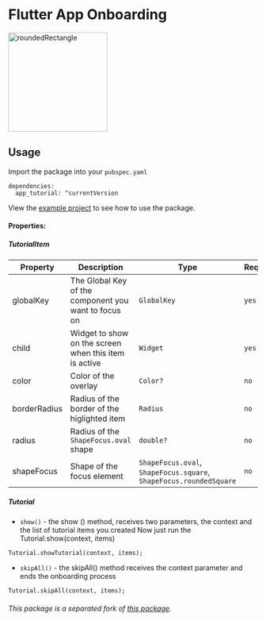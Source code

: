 # Flutter App Onboarding

<img src="https://raw.githubusercontent.com/aikenahac/tutorial/master/assets/tutorial_demo.gif" alt="roundedRectangle" width="200"/>

## Usage

Import the package into your `pubspec.yaml`

```
dependencies:
  app_tutorial: ^currentVersion
```

View the [example project](https://github.com/aikenahac/app_tutorial/tree/master/example) to see how to use the package.

#### Properties:

##### TutorialItem

| Property | Description | Type | Required | Default value |
| -------- | ----------- | ---- | -------- | ------------- |
| globalKey | The Global Key of the component you want to focus on | `GlobalKey` | `yes` | / |
| child | Widget to show on the screen when this item is active | `Widget` | `yes`| / |
| color | Color of the overlay | `Color?` | `no` | `Color.fromRGBO(0, 0, 0, 0.6)` |
| borderRadius | Radius of the border of the higlighted item | `Radius` | `no` | `Radius.circular(10.0)` |
| radius | Radius of the `ShapeFocus.oval` shape | `double?` | `no` | `null` |
| shapeFocus | Shape of the focus element | `ShapeFocus.oval`, `ShapeFocus.square`, `ShapeFocus.roundedSquare` | `no` |  `ShapeFocus.roundedSquare` |

##### Tutorial

- `show()` - the show () method, receives two parameters, the context and the list of tutorial items you created
Now just run the Tutorial.show(context, items)
```
Tutorial.showTutorial(context, items);
```

- `skipAll()` - the skipAll() method receives the context parameter and ends the onboarding process
```
Tutorial.skipAll(context, items);
```

###### This package is a separated fork of [this package](https://pub.dev/packages/tutorial).